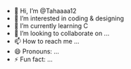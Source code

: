 - 👋 Hi, I’m @Tahaaaa12
- 👀 I’m interested in coding & designing
- 🌱 I’m currently learning C
- 💞️ I’m looking to collaborate on ...
- 📫 How to reach me ...
- 😄 Pronouns: ...
- ⚡ Fun fact: ...

<!---
Tahaaaa12/Tahaaaa12 is a ✨ special ✨ repository because its `README.md` (this file) appears on your GitHub profile.
You can click the Preview link to take a look at your changes.
--->
